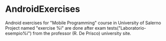 # AndroidExercises
Android exercises for "Mobile Programming" course in University of Salerno
Project named "exercise %i" are done after exam tests("Laboratorio-esempio%i") from the professor (R. De Prisco) university site.
